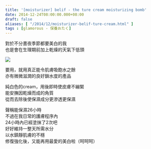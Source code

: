 ```yaml
---
title: '[moisturizer] belif - the ture cream moisturizing bomb'
date: 2014-12-24T08:00:00.000+08:00
draft: false
aliases: [ "/2014/12/moisturizer-belif-ture-cream.html" ]
tags : [glamorous - 保養おたく]
---
```


對於不分晝夜季節都要美白的我  
也是會在生理期前加上乾燥的天氣下低頭  

[![](https://farm8.staticflickr.com/7572/15882061949_62198df7d2_z.jpg)](https://farm8.staticflickr.com/7572/15882061949_62198df7d2_z.jpg)

要用，就用真正能令肌膚吸飽水之餘  
亦有微微滋潤的良好鎖水度的產品  
  
純白色的cream，用後即時使皮膚不繃緊  
能安撫因乾燥而成的角質  
從而去除後使保濕成分更滲透更保濕  
  
聲稱能保濕26小時  
不過在我日常的護膚程序內  
24小時內已經塗抹了2次吧  
好好維持一整天所需水分  
以水鎮靜肌膚的不穩  
修復強化後，又能再用最愛的美白啦（呵呵呵）